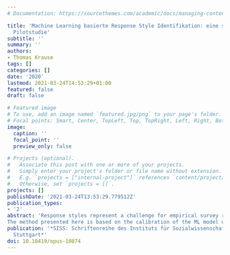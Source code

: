 ```yaml
---
# Documentation: https://sourcethemes.com/academic/docs/managing-content/

title: 'Machine Learning basierte Response Style Identifikation: eine simulations-statistische
  Pilotstudie'
subtitle: ''
summary: ''
authors:
- Thomas Krause
tags: []
categories: []
date: '2020'
lastmod: 2021-03-24T14:53:29+01:00
featured: false
draft: false

# Featured image
# To use, add an image named `featured.jpg/png` to your page's folder.
# Focal points: Smart, Center, TopLeft, Top, TopRight, Left, Right, BottomLeft, Bottom, BottomRight.
image:
  caption: ''
  focal_point: ''
  preview_only: false

# Projects (optional).
#   Associate this post with one or more of your projects.
#   Simply enter your project's folder or file name without extension.
#   E.g. `projects = ["internal-project"]` references `content/project/deep-learning/index.md`.
#   Otherwise, set `projects = []`.
projects: []
publishDate: '2021-03-24T13:53:29.779512Z'
publication_types:
- '2'
abstract: 'Response styles represent a challenge for empirical survey research. Response behavior which is not associated with the content of a survey question can not only influence proportional and average values but also distort model-based parameter estimation. In this pilot study we investigate whether machine learning (ML) methods can be used to construct an empirically based approach to a uniform identification of the most common response style patterns. This method could replace more complex control procedures, which can only find some patterns or are associated with considerable additional effort. Our approach could, therefore, be a more universal and practical option.
The method presented here is based on the calibration of the ML model using synthesized data that correspond to a formal definition of response styles (RS) and a proportion of empirical data (European Social Survey) which is not affected by RS. The trained model can then be applied to empirically collected data in order to reliably detect and process RS patterns in survey data. With error classification rates of 0.3 to 3.5 %, the results of this study suggest that our ML-based response style detection is a promising alternative to previous methods.'
publication: '*SISS: Schriftenreihe des Instituts für Sozialwissenschaften der Universität
  Stuttgart*'
doi: 10.18419/opus-10874
---
```

